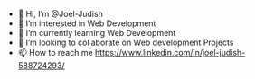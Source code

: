 - 👋 Hi, I’m @Joel-Judish
- 👀 I’m interested in Web Development
- 🌱 I’m currently learning Web Development
- 💞️ I’m looking to collaborate on Web development Projects
- 📫 How to reach me https://www.linkedin.com/in/joel-judish-588724293/

<!---
Joel-Judish/Joel-Judish is a ✨ special ✨ repository because its `README.md` (this file) appears on your GitHub profile.
You can click the Preview link to take a look at your changes.
--->
